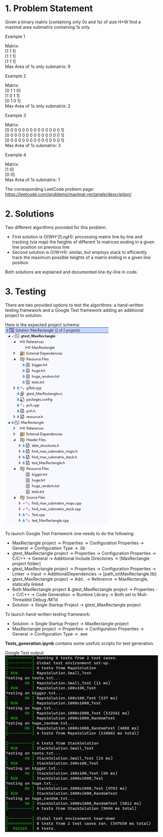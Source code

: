 # 1. Problem Statement
Given a binary matrix (containing only 0s and 1s) of size H*W find a maximal area submatrix containing 1s only.

Example 1

Matrix:<br />
[1 1 1]<br />
[1 1 1]<br />
[1 1 1]<br />
Max Area of 1s only submatrix: 9

Example 2

Matrix:<br />
[0 1 1 0]<br />
[1 0 1 1]<br />
[0 1 0 1]<br />
Max Area of 1s only submatrix: 2

Example 3

Matrix:<br />
[0 0 0 0 0 0 0 0 0 0 0 0 0 0 1]<br />
[0 0 0 0 0 0 0 0 0 0 0 0 0 0 1]<br />
[0 0 0 0 0 0 0 0 0 0 0 0 0 0 1]<br />
Max Area of 1s submatrix: 3

Example 4

Matrix:<br />
[1 0]<br />
[0 0]<br />
Max Area of 1s submatrix: 1

The corresponding LeetCode problem page: https://leetcode.com/problems/maximal-rectangle/description/

# 2. Solutions
Two different algorithms provided for this problem.
- First solution is O(W*H^2*LogH): processing matrix line by line and tracking (via map) the heights of different 1s matrices ending in a given line position on previous line
- Second solution is O(W*H): similar, but employs stack to efficiently track the maximum possible heights of a matrix ending in a given line position

Both solutions are explained and documented line-by-line in code.

# 3. Testing
There are two provided options to test the algorithms: a hand-written testing framework and a Google Test framework adding an additional project to solution.

Here is the expected project schema:<br />
![Project](images/project.png)

To launch Google Test framework one needs to do the following:
- MaxRectangle project -> Properties -> Configuration Properties -> General -> Configuration Type -> .lib
- gtest_MaxRectangle project -> Properties -> Configuration Properties -> C/C++ -> General -> Additional Include Directories -> [MaxRectangle project folder]
- gtest_MaxRectangle project -> Properties -> Configuration Properties -> Linker -> Input -> AdditionalDependencies -> [path_to\MaxRectangle.lib]
- gtest_MaxRectangle project -> Add.. -> Reference -> MaxRectangle, statically linked
- Both MaxRectangle project & gtest_MaxRectangle project -> Properties -> C/C++ -> Code Generation -> Runtime Library -> Both set to Muli-Threaded Debug /MTd
- Solution -> Single Startup Project -> gtest_MaxRectangle project

To launch hand-written testing framework:
- Solution -> Single Startup Project -> MaxRectangle project
- MaxRectangle project -> Properties -> Configuration Properties -> General -> Configuration Type -> .exe

**Tests_generation.ipynb** contains some usefuls scripts for test generation.

Google Test output:<br />
![Tests](images/tests.png)

